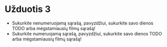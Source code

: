 # Užduotis 3

* Sukurkite nenumeruojamą sąrašą, pavyzdžiui, sukurkite savo dienos TODO arba mėgstamiausių filmų sąrašą!
* Sukurkite numeruojamą sąrašą, pavyzdžiui, sukurkite savo dienos TODO arba mėgstamiausių filmų sąrašą!